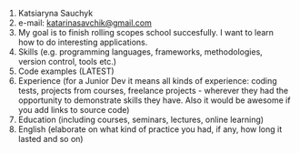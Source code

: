 1. Katsiaryna Sauchyk
2. e-mail: katarinasavchik@gmail.com
3. My goal is to finish rolling scopes school succesfully. I want to learn how to do interesting applications.
4. Skills (e.g. programming languages, frameworks, methodologies, version control, tools etc.)
5. Code examples (LATEST)
6. Experience (for a Junior Dev it means all kinds of experience: coding tests, projects from courses,
freelance projects - wherever they had the opportunity to demonstrate skills they have.
Also it would be awesome if you add links to source code)
7. Education (including courses, seminars, lectures, online learning)
8. English (elaborate on what kind of practice you had, if any, how long it lasted and so on)